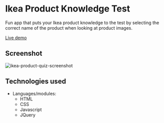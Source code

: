 # Ikea Product Knowledge Test

Fun app that puts your Ikea product knowledge to the test by selecting the correct name of the product when looking at product images.

[Live demo](https://becca529.github.io/ikea-product-knowlege-test/)

## Screenshot
![ikea-product-quiz-screenshot](https://user-images.githubusercontent.com/29741321/52300957-37688100-2957-11e9-8b45-79c49371ce7b.png)

## Technologies used

* Languages/modules:
  * HTML
  * CSS
  * Javascript
  * JQuery
 